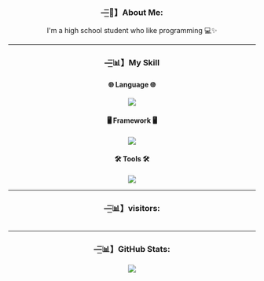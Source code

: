<div align="center">
        <h3><b>—͟͞͞💫】About Me:</b></h3>
        <div>
          <p>I'm a high school student who like programming 💻✨</p>
        </div>
        <hr></hr>
        <h3><b>—͟͞͞📊】My Skill</b></h3>
        <div>
            <p>
                <h4>
        🌐 Language 🌐
                </h4>
                <a href="https://skillicons.dev">
                    <img src="https://skillicons.dev/icons?i=js,c,cpp,java,kotlin,py,html,css" />
                </a>
                <h4>
        🖥️ Framework 🖥️
                </h4>
                <a href="https://skillicons.dev">
                    <img src="https://skillicons.dev/icons?i=nodejs" />
                </a>
                <h4>
        🛠️ Tools 🛠️
                </h4>
                <a href="https://skillicons.dev">
                    <img src="https://skillicons.dev/icons?i=vscode,git,androidstudio,blender" />
                </a>
            </p>
        </div>
        <hr></hr>
        <h3><b>—͟͞͞📊】visitors:</b></h3>
        <img src="https://count.getloli.com/get/@:anto426" alt="" />
        <hr></hr>
        <h3><b>—͟͞͞📊】GitHub Stats:</b></h3>
        <img src="https://gh-readme-profile.vercel.app/api?username=anto426&theme=dark&border_width=0&border_radius=20&title_color=ed14ae&text_color=ffffff&icon_color=ed14ae"/>

</div>

